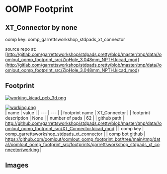 # OOMP Footprint  
## XT_Connector  by none  
  
oomp key: oomp_garrettsworkshop_stdpads_xt_connector  
  
source repo at: [http://gitlab.com/garrettsworkshop/stdpads.pretty/blob/master/tmp/data//oomlout_oomp_footprint_src/ZipHole_3.048mm_NPTH.kicad_mod](http://gitlab.com/garrettsworkshop/stdpads.pretty/blob/master/tmp/data//oomlout_oomp_footprint_src/ZipHole_3.048mm_NPTH.kicad_mod)  
## Footprint  
  
[![working_kicad_pcb_3d.png](working_kicad_pcb_3d_600.png)](working_kicad_pcb_3d.png)  
  
[![working.png](working_600.png)](working.png)  
| name | value | 
| --- | --- | 
| footprint name | XT_Connector | 
| footprint description | None | 
| number of pads | 62 | 
| github path | http://github.com/garrettsworkshop/stdpads.pretty/blob/master/tmp/data//oomlout_oomp_footprint_src/XT_Connector.kicad_mod | 
| oomp key | oomp_garrettsworkshop_stdpads_xt_connector | 
| oomp bot github | https://github.com/oomlout/oomlout_oomp_footprint_bot/tree/main/tmp/data//oomlout_oomp_footprint_src/footprints/garrettsworkshop_stdpads_xt_connector/working | 
## Images  
